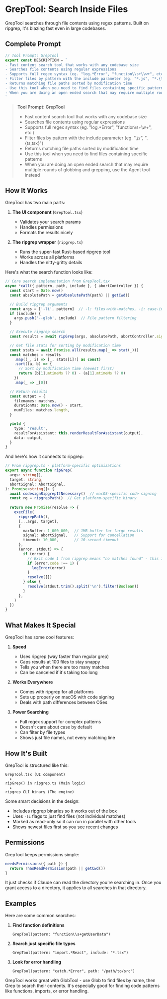 # GrepTool: Search Inside Files

GrepTool searches through file contents using regex patterns. Built on ripgrep, it's blazing fast even in large codebases.

## Complete Prompt

```typescript
// Tool Prompt: GrepTool
export const DESCRIPTION = `
- Fast content search tool that works with any codebase size
- Searches file contents using regular expressions
- Supports full regex syntax (eg. "log.*Error", "function\\s+\\w+", etc.)
- Filter files by pattern with the include parameter (eg. "*.js", "*.{ts,tsx}")
- Returns matching file paths sorted by modification time
- Use this tool when you need to find files containing specific patterns
- When you are doing an open ended search that may require multiple rounds of globbing and grepping, use the Agent tool instead
`
```

> **Tool Prompt: GrepTool**
>
> - Fast content search tool that works with any codebase size
> - Searches file contents using regular expressions
> - Supports full regex syntax (eg. "log.*Error", "function\\s+\\w+", etc.)
> - Filter files by pattern with the include parameter (eg. "*.js", "*.{ts,tsx}")
> - Returns matching file paths sorted by modification time
> - Use this tool when you need to find files containing specific patterns
> - When you are doing an open ended search that may require multiple rounds of globbing and grepping, use the Agent tool instead

## How It Works

GrepTool has two main parts:

1. **The UI component** (`GrepTool.tsx`)
   - Validates your search params
   - Handles permissions
   - Formats the results nicely

2. **The ripgrep wrapper** (`ripgrep.ts`)
   - Runs the super-fast Rust-based ripgrep tool
   - Works across all platforms
   - Handles the nitty-gritty details

Here's what the search function looks like:

```typescript
// Core search implementation from GrepTool.tsx
async *call({ pattern, path, include }, { abortController }) {
  const start = Date.now()
  const absolutePath = getAbsolutePath(path) || getCwd()

  // Build ripgrep arguments
  const args = ['-li', pattern]  // -l: files-with-matches, -i: case-insensitive
  if (include) {
    args.push('--glob', include)  // File pattern filtering
  }

  // Execute ripgrep search
  const results = await ripGrep(args, absolutePath, abortController.signal)

  // Get file stats for sorting by modification time
  const stats = await Promise.all(results.map(_ => stat(_)))
  const matches = results
    .map((_, i) => [_, stats[i]!] as const)
    .sort((a, b) => {
      // Sort by modification time (newest first)
      return (b[1].mtimeMs ?? 0) - (a[1].mtimeMs ?? 0)
    })
    .map(_ => _[0])

  // Return results
  const output = {
    filenames: matches,
    durationMs: Date.now() - start,
    numFiles: matches.length,
  }

  yield {
    type: 'result',
    resultForAssistant: this.renderResultForAssistant(output),
    data: output,
  }
}
```

And here's how it connects to ripgrep:

```typescript
// From ripgrep.ts - platform-specific optimizations
export async function ripGrep(
  args: string[],
  target: string,
  abortSignal: AbortSignal,
): Promise<string[]> {
  await codesignRipgrepIfNecessary()  // macOS-specific code signing
  const rg = ripgrepPath()  // Get platform-specific binary
  
  return new Promise(resolve => {
    execFile(
      ripgrepPath(),
      [...args, target],
      {
        maxBuffer: 1_000_000,  // 1MB buffer for large results
        signal: abortSignal,   // Support for cancellation
        timeout: 10_000,       // 10-second timeout
      },
      (error, stdout) => {
        if (error) {
          // Exit code 1 from ripgrep means "no matches found" - this is normal
          if (error.code !== 1) {
            logError(error)
          }
          resolve([])
        } else {
          resolve(stdout.trim().split('\n').filter(Boolean))
        }
      },
    )
  })
}
```

## What Makes It Special

GrepTool has some cool features:

1. **Speed**
   - Uses ripgrep (way faster than regular grep)
   - Caps results at 100 files to stay snappy
   - Tells you when there are too many matches
   - Can be canceled if it's taking too long

2. **Works Everywhere**
   - Comes with ripgrep for all platforms
   - Sets up properly on macOS with code signing
   - Deals with path differences between OSes

3. **Power Searching**
   - Full regex support for complex patterns
   - Doesn't care about case by default
   - Can filter by file types
   - Shows just file names, not every matching line

## How It's Built

GrepTool is structured like this:

```
GrepTool.tsx (UI component)
  ↓
ripGrep() in ripgrep.ts (Main logic)
  ↓
ripgrep CLI binary (The engine)
```

Some smart decisions in the design:

- Includes ripgrep binaries so it works out of the box
- Uses `-li` flags to just find files (not individual matches)
- Marked as read-only so it can run in parallel with other tools
- Shows newest files first so you see recent changes

## Permissions

GrepTool keeps permissions simple:

```typescript
needsPermissions({ path }) {
  return !hasReadPermission(path || getCwd())
}
```

It just checks if Claude can read the directory you're searching in. Once you grant access to a directory, it applies to all searches in that directory.

## Examples

Here are some common searches:

1. **Find function definitions**
   ```
   GrepTool(pattern: "function\\s+getUserData")
   ```

2. **Search just specific file types**
   ```
   GrepTool(pattern: "import.*React", include: "*.tsx")
   ```

3. **Look for error handling**
   ```
   GrepTool(pattern: "catch.*Error", path: "/path/to/src")
   ```

GrepTool works great with GlobTool - use Glob to find files by name, then Grep to search their contents. It's especially good for finding code patterns like functions, imports, or error handling.

